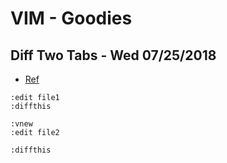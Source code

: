 VIM - Goodies
===

Diff Two Tabs - Wed 07/25/2018 
---

- [Ref](https://lornajane.net/posts/2015/vimdiff-and-vim-to-compare-files)

```vim
:edit file1
:diffthis

:vnew
:edit file2

:diffthis

```